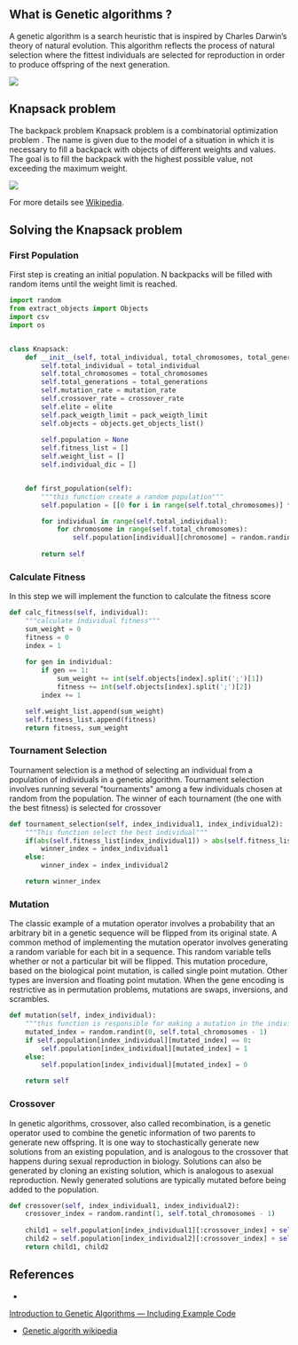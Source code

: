 <h2>What is Genetic algorithms ?</h2>

A genetic algorithm is a search heuristic that is inspired by Charles Darwin’s theory of natural evolution. This algorithm reflects the process of natural selection where the fittest individuals are selected for reproduction in order to produce offspring of the next generation.



<a href='https://pastmike.com/what-is-a-genetic-algorithm/'>
  <img src='https://pastmike.com/wp-content/uploads/2018/08/genetic.png' >
</a>



<h2>Knapsack problem</h2>

The backpack problem Knapsack problem is a combinatorial optimization problem . The name is given due to the model of a situation in which it is necessary to fill a backpack with objects of different weights and values. The goal is to fill the backpack with the highest possible value, not exceeding the maximum weight.


<a href='https://medium.com/bigdatarepublic/genetic-algorithms-in-practice-63bcdc552fbf'>
  <img src='https://miro.medium.com/max/682/0*Um3SJ8TMyxZSRZjY.png'>
</a>


For more details see [Wikipedia](https://en.wikipedia.org/wiki/Knapsack_problem).


<h2>Solving the Knapsack problem</h2>

<h3>First Population</h3>

First step is creating an initial population. N backpacks will be filled with random items until the weight limit is reached.

```python
import random
from extract_objects import Objects
import csv
import os


class Knapsack:
    def __init__(self, total_individual, total_chromosomes, total_generations, mutation_rate, crossover_rate, elite,  pack_weigth_limit, objects):
        self.total_individual = total_individual
        self.total_chromosomes = total_chromosomes
        self.total_generations = total_generations
        self.mutation_rate = mutation_rate
        self.crossover_rate = crossover_rate
        self.elite = elite
        self.pack_weigth_limit = pack_weigth_limit
        self.objects = objects.get_objects_list()
        
        self.population = None
        self.fitness_list = []
        self.weight_list = []
        self.individual_dic = []


    def first_population(self):
        """this function create a random population"""
        self.population = [[0 for i in range(self.total_chromosomes)] for i in range(self.total_individual)]

        for individual in range(self.total_individual):
            for chromosome in range(self.total_chromosomes):
                self.population[individual][chromosome] = random.randint(0, 1)
            
        return self
```

<h3>Calculate Fitness</h3>

In this step we will implement the function to calculate the fitness score

```python
def calc_fitness(self, individual):
    """calculate individual fitness"""
    sum_weight = 0
    fitness = 0
    index = 1
        
    for gen in individual:
        if gen == 1:
            sum_weight += int(self.objects[index].split(';')[1])
            fitness += int(self.objects[index].split(';')[2])
        index += 1

    self.weight_list.append(sum_weight)
    self.fitness_list.append(fitness)
    return fitness, sum_weight

```

<h3>Tournament Selection</h3>

Tournament selection is a method of selecting an individual from a population of individuals in a genetic algorithm. Tournament selection involves running several "tournaments" among a few individuals chosen at random from the population. The winner of each tournament (the one with the best fitness) is selected for crossover

```python        
def tournament_selection(self, index_individual1, index_individual2):
    """This function select the best individual"""
    if(abs(self.fitness_list[index_individual1]) > abs(self.fitness_list[index_individual2])):
        winner_index = index_individual1
    else:
        winner_index = index_individual2

    return winner_index

```


<h3>Mutation</h3>

The classic example of a mutation operator involves a probability that an arbitrary bit in a genetic sequence will be flipped from its original state. A common method of implementing the mutation operator involves generating a random variable for each bit in a sequence. This random variable tells whether or not a particular bit will be flipped. This mutation procedure, based on the biological point mutation, is called single point mutation. Other types are inversion and floating point mutation. When the gene encoding is restrictive as in permutation problems, mutations are swaps, inversions, and scrambles.

```python
def mutation(self, index_individual):
    """this function is responsible for making a mutation in the individual"""
    mutated_index = random.randint(0, self.total_chromosomes - 1)
    if self.population[index_individual][mutated_index] == 0:
        self.population[index_individual][mutated_index] = 1
    else:
        self.population[index_individual][mutated_index] = 0

    return self

```


<h3>Crossover</h3>

In genetic algorithms, crossover, also called recombination, is a genetic operator used to combine the genetic information of two parents to generate new offspring. It is one way to stochastically generate new solutions from an existing population, and is analogous to the crossover that happens during sexual reproduction in biology. Solutions can also be generated by cloning an existing solution, which is analogous to asexual reproduction. Newly generated solutions are typically mutated before being added to the population.

```python
def crossover(self, index_individual1, index_individual2):
    crossover_index = random.randint(1, self.total_chromosomes - 1)
    
    child1 = self.population[index_individual1][:crossover_index] + self.population[index_individual2][crossover_index:]
    child2 = self.population[index_individual2][:crossover_index] + self.population[index_individual1][crossover_index:]
    return child1, child2

```


<h2>References</h2>

* <a href='https://towardsdatascience.com/introduction-to-genetic-algorithms-including-example-code-e396e98d8bf3#:~:text=A%20genetic%20algorithm%20is%20a,offspring%20of%20the%20next%20generation.'>
Introduction to Genetic Algorithms — Including Example Code
</a>

* <a href='https://en.wikipedia.org/wiki/Genetic_algorithm'>Genetic algorith wikipedia</a>
